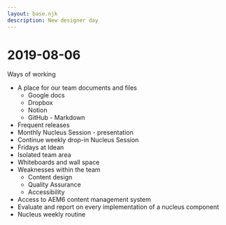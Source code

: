 ```yaml
---
layout: base.njk
description: New designer day
---
```


# 2019-08-06

Ways of working

* A place for our team documents and files
  * Google docs
  * Dropbox
  * Notion
  * GitHub - Markdown
* Frequent releases
* Monthly Nucleus Session - presentation
* Continue weekly drop-in Nucleus Session
* Fridays at Idean
* Isolated team area
* Whiteboards and wall space
* Weaknesses within the team
  * Content design
  * Quality Assurance
  * Accessibility
* Access to AEM6 content management system
* Evaluate and report on every implementation of a nucleus component
* Nucleus weekly routine

